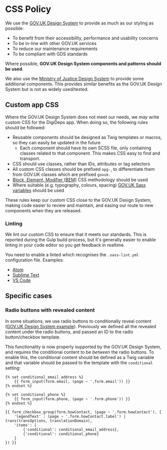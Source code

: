 # CSS Policy

We use the [GOV.UK Design System][govuk-ds] to provide as much as our styling as possible:

- To benefit from their accessibility, performance and usability concerns
- To be in-line with other GOV.UK services
- To reduce our maintenance requirements
- To be compliant with GDS standards

Where possible, **GOV.UK Design System components and patterns should be used**.

We also use the [Ministry of Justice Design System][moj-ds] to provide some additional components. This provides similar benefits as the GOV.UK Design System but is not as widely used/tested.

## Custom app CSS

Where the GOV.UK Design System does not meet our needs, we _may_ write custom CSS for the DigiDeps app. When doing so, the following rules should be followed:

- Reusable components should be designed as Twig templates or macros, so they can easily be updated in the future
  - Each component should have its own SCSS file, only containing classes related to that component. This makes CSS easy to find and transport.
- CSS should use classes, rather than IDs, attributes or tag selectors
- All custom CSS classes should be prefixed `opg-`, to differentiate them from GOV.UK classes which are prefixed `govuk-`
- [Block, Element, Modifier (BEM)][bem] CSS methodology should be used
- Where suitable (e.g. typography, colours, spacing) [GOV.UK Sass variables][govuk-ds-variables] should be used

These rules keep our custom CSS close to the GOV.UK Design System, making code easier to review and maintain, and easing our route to new components when they are released.

### Linting

We lint our custom CSS to ensure that it meets our standards. This is reported during the Gulp build process, but it's generally easier to enable linting in your code editor so you get feedback in realtime.

You need to enable a linted which recognises the `.sass-lint.yml` configuration file. Examples:

- [Atom][atom-linter]
- [Sublime Text][sublime-text-linter]
- [VS Code][vs-code-linter]

## Specific cases

### Radio buttons with revealed content

In some situations, we use radio buttons to conditionally reveal content ([GOV.UK Design System example][conditional-radios]). Previously we defined all the revealed content under the radio buttons, and passed an ID to the radio button/checkbox template.

This functionality is now properly supported by the GOV.UK Design System, and requires the conditional content to be _between_ the radio buttons. To enable this, the conditional content should be defined as a Twig variable and that variable should be passed to the template with the `conditional` setting:

```twig
{% set conditional_email_address %}
    {{ form_input(form.email, (page ~ '.form.email')) }}
{% endset %}

{% set conditional_phone %}
    {{ form_input(form.phone, (page ~ '.form.phone')) }}
{% endset %}

{{ form_checkbox_group(form.howContact, (page ~ '.form.howContact'), {
    'legendText' : (page ~ '.form.howContact.label') | trans(transOptions, translationDomain),
    'items': [
        {'conditional': conditional_email_address},
        {'conditional': conditional_phone}
    ]
}) }}
```

[govuk-ds]: https://design-system.service.gov.uk/
[moj-ds]: https://moj-design-system.herokuapp.com/
[govuk-ds-variables]: https://github.com/alphagov/govuk-frontend/tree/master/src/settings
[bem]: https://css-tricks.com/bem-101/
[conditional-radios]: https://design-system.service.gov.uk/components/radios/#conditionally-revealing-content
[atom-linter]: https://atom.io/packages/linter-sass-lint
[sublime-text-linter]: https://packagecontrol.io/packages/SublimeLinter-contrib-sass-lint
[vs-code-linter]: https://marketplace.visualstudio.com/items?itemName=glen-84.sass-lint
